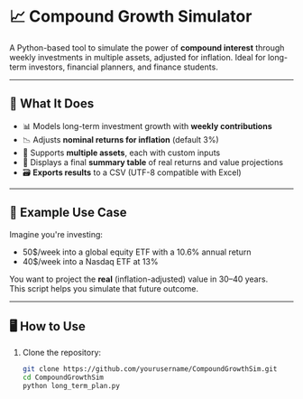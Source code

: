 # 📈 Compound Growth Simulator

A Python-based tool to simulate the power of **compound interest** through weekly investments in multiple assets, adjusted for inflation. Ideal for long-term investors, financial planners, and finance students.

---

## 🧠 What It Does

- 📊 Models long-term investment growth with **weekly contributions**
- 📉 Adjusts **nominal returns for inflation** (default 3%)
- 💼 Supports **multiple assets**, each with custom inputs
- 🧮 Displays a final **summary table** of real returns and value projections
- 🗃️ **Exports results** to a CSV (UTF-8 compatible with Excel)

---

## 📌 Example Use Case

Imagine you're investing:
- 50$/week into a global equity ETF with a 10.6% annual return
- 40$/week into a Nasdaq ETF at 13%


You want to project the **real** (inflation-adjusted) value in 30–40 years.  
This script helps you simulate that future outcome.

---

## 🖥️ How to Use

1. Clone the repository:
   ```bash
   git clone https://github.com/yourusername/CompoundGrowthSim.git
   cd CompoundGrowthSim
   python long_term_plan.py
